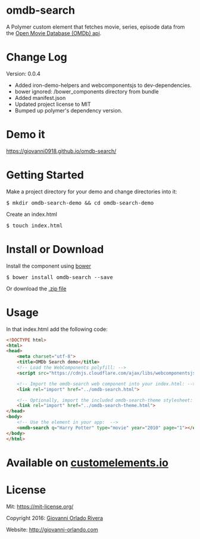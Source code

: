 # omdb-search

A Polymer custom element that fetches movie, series, episode data from the
<a href="https://www.omdbapi.com/">Open Movie Database (OMDb) api</a>.

# Change Log

Version: 0.0.4
<ul>
	<li>Added iron-demo-helpers and webcomponentsjs to dev-dependencies.</li>
	<li>bower ignored: /bower_components directory from bundle</li>
	<li>Added manifest.json</li>
	<li>Updated project license to MIT</li>
	<li>Bumped up polymer's dependency version.</li>
</ul>

# Demo it
<a href="https://giovanni0918.github.io/omdb-search/">https://giovanni0918.github.io/omdb-search/</a>

# Getting Started

Make a project directory for your demo and change directories into it:
<pre>$ mkdir omdb-search-demo && cd omdb-search-demo</pre>

Create an index.html
<pre>$ touch index.html</pre>

# Install or Download
Install the component using <a href="https://bower.io/">bower</a>
<pre>$ bower install omdb-search --save</pre>

Or download the <a href="https://github.com/giovanni0918/omdb-search/archive/master.zip">.zip file</a>

# Usage

In that index.html add the following code:

```html
<!DOCTYPE html>
<html>
<head>
    <meta charset="utf-8">
    <title>OMDb Search demo</title>
    <!-- Load the WebComponents polyfill: -->
    <script src="https://cdnjs.cloudflare.com/ajax/libs/webcomponentsjs/0.7.22/CustomElements.js"></script>

    <!-- Import the omdb-search web component into your index.html: -->
    <link rel="import" href="../omdb-search.html">

    <!-- Optionally, import the included omdb-search-theme stylesheet: -->
    <link rel="import" href="../omdb-search-theme.html">
</head>
<body>
    <!-- Use the element in your app:  -->
    <omdb-search q="Harry Potter" type="movie" year="2010" page="1"></omdb-search>
</body>
</html>
```

# Available on <a href="https://customelements.io/giovanni0918/omdb-search/">customelements.io</a>

# License
Mit: <a href="https://mit-license.org/">https://mit-license.org/</a>

Copyright 2016: <a href="https://github.com/giovanni0918">Giovanni Orlado Rivera</a>

Website: <a href="http://giovanni-orlando.com">http://giovanni-orlando.com</a>
